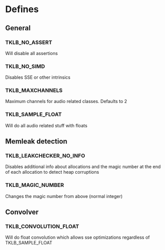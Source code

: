 # Defines

## General

### TKLB_NO_ASSERT
Will disable all assertions

### TKLB_NO_SIMD
Disables SSE or other intrinsics

### TKLB_MAXCHANNELS
Maximum channels for audio related classes. Defaults to 2

### TKLB_SAMPLE_FLOAT
Will do all audio related stuff with floats

## Memleak detection
### TKLB_LEAKCHECKER_NO_INFO
Disables additional info about allocations and the magic number at the end of each allocation to detect heap corruptions

### TKLB_MAGIC_NUMBER
Changes the magic number from above (normal integer)

## Convolver

### TKLB_CONVOLUTION_FLOAT
Will do float convolution which allows sse optimizations regardless of TKLB_SAMPLE_FLOAT

